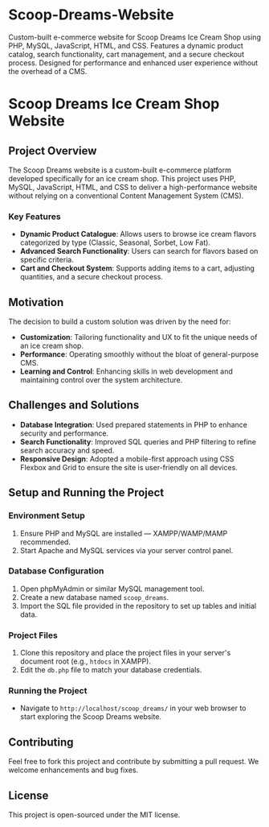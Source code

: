# Scoop-Dreams-Website
Custom-built e-commerce website for Scoop Dreams Ice Cream Shop using PHP, MySQL, JavaScript, HTML, and CSS. Features a dynamic product catalog, search functionality, cart management, and a secure checkout process. Designed for performance and enhanced user experience without the overhead of a CMS.
# Scoop Dreams Ice Cream Shop Website

## Project Overview
The Scoop Dreams website is a custom-built e-commerce platform developed specifically for an ice cream shop. This project uses PHP, MySQL, JavaScript, HTML, and CSS to deliver a high-performance website without relying on a conventional Content Management System (CMS).

### Key Features
- **Dynamic Product Catalogue**: Allows users to browse ice cream flavors categorized by type (Classic, Seasonal, Sorbet, Low Fat).
- **Advanced Search Functionality**: Users can search for flavors based on specific criteria.
- **Cart and Checkout System**: Supports adding items to a cart, adjusting quantities, and a secure checkout process.

## Motivation
The decision to build a custom solution was driven by the need for:
- **Customization**: Tailoring functionality and UX to fit the unique needs of an ice cream shop.
- **Performance**: Operating smoothly without the bloat of general-purpose CMS.
- **Learning and Control**: Enhancing skills in web development and maintaining control over the system architecture.

## Challenges and Solutions
- **Database Integration**: Used prepared statements in PHP to enhance security and performance.
- **Search Functionality**: Improved SQL queries and PHP filtering to refine search accuracy and speed.
- **Responsive Design**: Adopted a mobile-first approach using CSS Flexbox and Grid to ensure the site is user-friendly on all devices.

## Setup and Running the Project

### Environment Setup
1. Ensure PHP and MySQL are installed — XAMPP/WAMP/MAMP recommended.
2. Start Apache and MySQL services via your server control panel.

### Database Configuration
1. Open phpMyAdmin or similar MySQL management tool.
2. Create a new database named `scoop_dreams`.
3. Import the SQL file provided in the repository to set up tables and initial data.

### Project Files
1. Clone this repository and place the project files in your server's document root (e.g., `htdocs` in XAMPP).
2. Edit the `db.php` file to match your database credentials.

### Running the Project
- Navigate to `http://localhost/scoop_dreams/` in your web browser to start exploring the Scoop Dreams website.

## Contributing
Feel free to fork this project and contribute by submitting a pull request. We welcome enhancements and bug fixes.

## License
This project is open-sourced under the MIT license.
